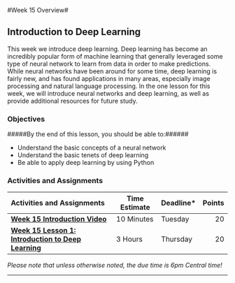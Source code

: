 #Week 15 Overview#

## Introduction to Deep Learning ##

This week we introduce deep learning. Deep learning has become an
incredibly popular form of machine learning that generally leveraged
some type of neural network to learn from data in order to make
predictions. While neural networks have been around for some time, deep
learning is fairly new, and has found applications in many areas,
especially image processing and natural language processing. In the one
lesson for this week, we will introduce neural networks and deep
learning, as well as provide additional resources for future study.

### Objectives ###

#####By the end of this lesson, you should be able to:######

- Understand the basic concepts of a neural network
- Understand the basic tenets of deep learning 
- Be able to apply deep learning by using Python

### Activities and Assignments ###

|Activities and Assignments | Time Estimate | Deadline* | Points|
|:------| -----|-------|----------:|
|**[Week 15 Introduction Video][wv]** |10 Minutes|Tuesday|20|
|**[Week 15 Lesson 1: Introduction to Deep Learning](lesson1.md)**| 3 Hours |Thursday| 20|

*Please note that unless otherwise noted, the due time is 6pm Central time!*

----------
[wv]: https://mediaspace.illinois.edu/media/
